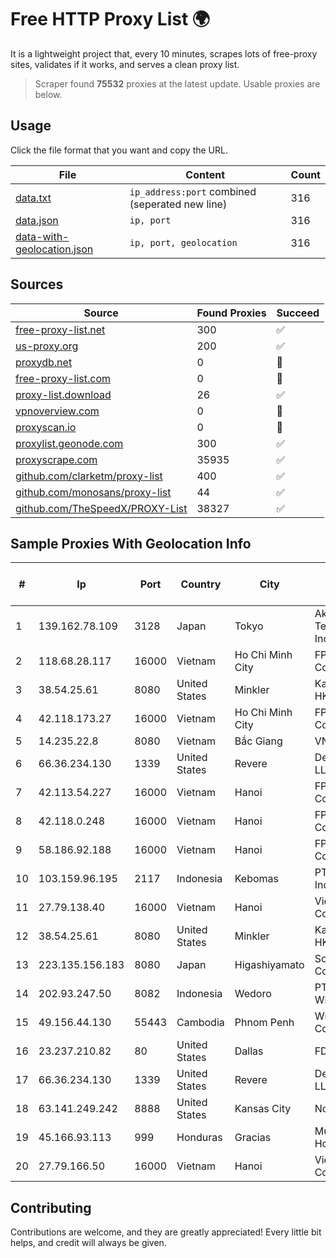 
# Free HTTP Proxy List 🌍

It is a lightweight project that, every 10 minutes, scrapes lots of free-proxy sites, validates if it works, and serves a clean proxy list.


> Scraper found **75532** proxies at the latest update. Usable proxies are below.

## Usage

Click the file format that you want and copy the URL.


|File|Content|Count|
|----|-------|-----|
|[data.txt](https://raw.githubusercontent.com/themiralay/Proxy-List-World/master/data.txt)|`ip_address:port` combined (seperated new line)|316|
|[data.json](https://raw.githubusercontent.com/themiralay/Proxy-List-World/master/data.json)|`ip, port`|316|
|[data-with-geolocation.json](https://raw.githubusercontent.com/themiralay/Proxy-List-World/master/data-with-geolocation.json)|`ip, port, geolocation`|316|

## Sources

|Source|Found Proxies|Succeed|
|------|-------------|-------|
|[free-proxy-list.net](https://free-proxy-list.net)|300|✅|
|[us-proxy.org](https://www.us-proxy.org)|200|✅|
|[proxydb.net](http://proxydb.net)|0|🚫|
|[free-proxy-list.com](https://free-proxy-list.com/?page=&port=&type%5B%5D=http&type%5B%5D=https&up_time=0&search=Search)|0|🚫|
|[proxy-list.download](https://www.proxy-list.download/HTTP)|26|✅|
|[vpnoverview.com](https://vpnoverview.com/privacy/anonymous-browsing/free-proxy-servers)|0|🚫|
|[proxyscan.io](https://www.proxyscan.io)|0|🚫|
|[proxylist.geonode.com](https://proxylist.geonode.com/api/proxy-list?limit=300&page=1&sort_by=lastChecked&sort_type=desc&protocols=http,https)|300|✅|
|[proxyscrape.com](https://api.proxyscrape.com/v2/?request=displayproxies&protocol=http&timeout=10000&country=all&ssl=all&anonymity=all)|35935|✅|
|[github.com/clarketm/proxy-list](https://raw.githubusercontent.com/clarketm/proxy-list/master/proxy-list-raw.txt)|400|✅|
|[github.com/monosans/proxy-list](https://raw.githubusercontent.com/monosans/proxy-list/main/proxies/http.txt)|44|✅|
|[github.com/TheSpeedX/PROXY-List](https://raw.githubusercontent.com/TheSpeedX/PROXY-List/master/http.txt)|38327|✅|


## Sample Proxies With Geolocation Info

|#|Ip|Port|Country|City|Internet Service Provider|
|-|--|----|-------|----|-------------------------|
|1|139.162.78.109|3128|Japan|Tokyo|Akamai Technologies, Inc.|
|2|118.68.28.117|16000|Vietnam|Ho Chi Minh City|FPT Telecom Company|
|3|38.54.25.61|8080|United States|Minkler|Kaopu Cloud HK Limited|
|4|42.118.173.27|16000|Vietnam|Ho Chi Minh City|FPT Telecom Company|
|5|14.235.22.8|8080|Vietnam|Bắc Giang|VNPT|
|6|66.36.234.130|1339|United States|Revere|DediOutlet, LLC|
|7|42.113.54.227|16000|Vietnam|Hanoi|FPT Telecom Company|
|8|42.118.0.248|16000|Vietnam|Hanoi|FPT Telecom Company|
|9|58.186.92.188|16000|Vietnam|Hanoi|FPT Telecom Company|
|10|103.159.96.195|2117|Indonesia|Kebomas|PT Jinde Grup Indonesia|
|11|27.79.138.40|16000|Vietnam|Hanoi|Viettel Corporation|
|12|38.54.25.61|8080|United States|Minkler|Kaopu Cloud HK Limited|
|13|223.135.156.183|8080|Japan|Higashiyamato|So-net Corporation|
|14|202.93.247.50|8082|Indonesia|Wedoro|PT. Dutakom Wibawa Putra|
|15|49.156.44.130|55443|Cambodia|Phnom Penh|WiCAM Corporation|
|16|23.237.210.82|80|United States|Dallas|FDCservers.net|
|17|66.36.234.130|1339|United States|Revere|DediOutlet, LLC|
|18|63.141.249.242|8888|United States|Kansas City|Nocix, LLC|
|19|45.166.93.113|999|Honduras|Gracias|Multicable De Honduras|
|20|27.79.166.50|16000|Vietnam|Hanoi|Viettel Corporation|



## Contributing

Contributions are welcome, and they are greatly appreciated! Every
little bit helps, and credit will always be given.

